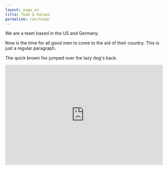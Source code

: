 ```yaml
---
layout: page_en
title: Team & Values
permalink: /en/team/
---
```


We are a team based in the US and Germany.

Now is the time for all good men to come to
the aid of their country. This is just a
regular paragraph.

The quick brown fox jumped over the lazy
dog's back.

<iframe style="border:none;" src="https://mapsengine.google.com/map/u/1/embed?mid=z2yDS9k1bl68.kfYtH_vdU_SM" width="100%" height="320"></iframe>

